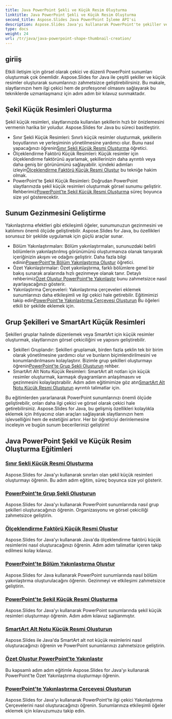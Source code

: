 ```yaml
---
title: Java PowerPoint Şekli ve Küçük Resim Oluşturma
linktitle: Java PowerPoint Şekli ve Küçük Resim Oluşturma
second_title: Aspose.Slides Java PowerPoint İşleme API'si
description: Aspose.Slides Java'yı kullanarak PowerPoint'te şekiller ve küçük resimler oluşturmayı öğrenin. Grup şekilleri oluşturma, ölçeklendirme faktörü küçük resimleri ve yakınlaştırma efektleri hakkında ayrıntılı eğitimler.
type: docs
weight: 24
url: /tr/java/java-powerpoint-shape-thumbnail-creation/
---
```

## giriiş

Etkili iletişim için görsel olarak çekici ve düzenli PowerPoint sunumları oluşturmak çok önemlidir. Aspose.Slides for Java ile çeşitli şekiller ve küçük resimler oluşturarak sunumlarınızı zahmetsizce geliştirebilirsiniz. Bu makale, slaytlarınızın hem ilgi çekici hem de profesyonel olmasını sağlayarak bu tekniklerde uzmanlaşmanız için adım adım bir kılavuz sunmaktadır.

## Şekil Küçük Resimleri Oluşturma

Şekil küçük resimleri, slaytlarınızda kullanılan şekillerin hızlı bir önizlemesini vermenin harika bir yoludur. Aspose.Slides for Java bu süreci basitleştirir.

-  Sınır Şekli Küçük Resimleri: Sınırlı küçük resimler oluşturmak, şekillerin boyutlarının ve yerleşiminin yönetilmesine yardımcı olur. Bunu nasıl yapacağınızı öğrenin[Sınır Şekli Küçük Resmi Oluşturma](./create-bounds-shape-thumbnail/) öğretici.
- Ölçeklendirme Faktörü Küçük Resimleri: Küçük resimler için ölçeklendirme faktörünü ayarlamak, şekillerinizin daha ayrıntılı veya daha geniş bir görünümünü sağlayabilir. içindeki adımları izleyin[Ölçeklendirme Faktörü Küçük Resmi Oluştur](./create-scaling-factor-thumbnail/) bu tekniğe hakim olmak.
-  PowerPoint'te Şekil Küçük Resimleri: Doğrudan PowerPoint slaytlarınızda şekil küçük resimleri oluşturmak görsel sunumu geliştirir. Rehberimiz[PowerPoint'te Şekil Küçük Resmi Oluşturma](./create-shape-thumbnail-powerpoint/) süreç boyunca size yol gösterecektir.

## Sunum Gezinmesini Geliştirme

Yakınlaştırma efektleri gibi etkileşimli öğeler, sunumunuzun gezinmesini ve katılımını önemli ölçüde geliştirebilir. Aspose.Slides for Java, bu özellikleri sorunsuz bir şekilde uygulamak için güçlü araçlar sunar.

-  Bölüm Yakınlaştırmaları: Bölüm yakınlaştırmaları, sununuzdaki belirli bölümlerin yakınlaştırılmış görünümünü oluşturmanıza olanak tanıyarak içeriğinizin akışını ve odağını geliştirir. Daha fazla bilgi edinin[PowerPoint'te Bölüm Yakınlaştırma Oluştur](./create-section-zoom-powerpoint/) öğretici.
- Özet Yakınlaştırmalar: Özet yakınlaştırma, farklı bölümlere genel bir bakış sunarak aralarında hızlı gezinmeye olanak tanır. Detaylı rehberimiz[Özet Oluştur PowerPoint'te Yakınlaştır](./create-summary-zoom-powerpoint/) bunu zahmetsizce nasıl ayarlayacağınızı gösterir.
-  Yakınlaştırma Çerçeveleri: Yakınlaştırma çerçeveleri eklemek sunumlarınızı daha etkileşimli ve ilgi çekici hale getirebilir. Eğitimimizi takip edin[PowerPoint'te Yakınlaştırma Çerçevesi Oluşturun](./create-zoom-frame-powerpoint/) Bu öğeleri etkili bir şekilde eklemek için.

## Grup Şekilleri ve SmartArt Küçük Resimleri

Şekilleri gruplar halinde düzenlemek veya SmartArt için küçük resimler oluşturmak, slaytlarınızın görsel çekiciliğini ve yapısını geliştirebilir.

-  Şekilleri Gruplandır: Şekilleri gruplamak, birden fazla şeklin tek bir birim olarak yönetilmesine yardımcı olur ve bunların biçimlendirilmesini ve konumlandırılmasını kolaylaştırır. Bizimle grup şekilleri oluşturmayı öğrenin[PowerPoint'te Grup Şekli Oluşturun](./create-group-shape-powerpoint/) rehber.
-  SmartArt Alt Notu Küçük Resimleri: SmartArt alt notları için küçük resimler oluşturmak, karmaşık diyagramların anlaşılmasını ve gezinmesini kolaylaştırabilir. Adım adım eğitimimize göz atın[SmartArt Alt Notu Küçük Resmi Oluşturun](./create-smartart-child-note-thumbnail/) ayrıntılı talimatlar için.

Bu eğitimlerden yararlanarak PowerPoint sunumlarınızı önemli ölçüde geliştirebilir, onları daha ilgi çekici ve görsel olarak çekici hale getirebilirsiniz. Aspose.Slides for Java, bu gelişmiş özellikleri kolaylıkla eklemek için ihtiyacınız olan araçları sağlayarak slaytlarınızın hem işlevselliğini hem de estetiğini artırır. Her bir öğreticiyi derinlemesine inceleyin ve bugün sunum becerilerinizi geliştirin!
## Java PowerPoint Şekil ve Küçük Resim Oluşturma Eğitimleri
### [Sınır Şekli Küçük Resmi Oluşturma](./create-bounds-shape-thumbnail/)
Aspose.Slides for Java'yı kullanarak sınırları olan şekil küçük resimleri oluşturmayı öğrenin. Bu adım adım eğitim, süreç boyunca size yol gösterir.
### [PowerPoint'te Grup Şekli Oluşturun](./create-group-shape-powerpoint/)
Aspose.Slides for Java'yı kullanarak PowerPoint sunumlarında nasıl grup şekilleri oluşturacağınızı öğrenin. Organizasyonu ve görsel çekiciliği zahmetsizce geliştirin.
### [Ölçeklendirme Faktörü Küçük Resmi Oluştur](./create-scaling-factor-thumbnail/)
Aspose.Slides for Java'yı kullanarak Java'da ölçeklendirme faktörü küçük resimlerini nasıl oluşturacağınızı öğrenin. Adım adım talimatlar içeren takip edilmesi kolay kılavuz.
### [PowerPoint'te Bölüm Yakınlaştırma Oluştur](./create-section-zoom-powerpoint/)
Aspose.Slides for Java kullanarak PowerPoint sunumlarında nasıl bölüm yakınlaştırma oluşturulacağını öğrenin. Gezinmeyi ve etkileşimi zahmetsizce geliştirin.
### [PowerPoint'te Şekil Küçük Resmi Oluşturma](./create-shape-thumbnail-powerpoint/)
Aspose.Slides for Java'yı kullanarak PowerPoint sunumlarında şekil küçük resimleri oluşturmayı öğrenin. Adım adım kılavuz sağlanmıştır.
### [SmartArt Alt Notu Küçük Resmi Oluşturun](./create-smartart-child-note-thumbnail/)
Aspose.Slides ile Java'da SmartArt alt not küçük resimlerini nasıl oluşturacağınızı öğrenin ve PowerPoint sunumlarınızı zahmetsizce geliştirin.
### [Özet Oluştur PowerPoint'te Yakınlaştır](./create-summary-zoom-powerpoint/)
 Bu kapsamlı adım adım eğitimle Aspose.Slides for Java'yı kullanarak PowerPoint'te Özet Yakınlaştırma oluşturmayı öğrenin.
### [PowerPoint'te Yakınlaştırma Çerçevesi Oluşturun](./create-zoom-frame-powerpoint/)
Aspose.Slides for Java'yı kullanarak PowerPoint'te ilgi çekici Yakınlaştırma Çerçevelerini nasıl oluşturacağınızı öğrenin. Sunumlarınıza etkileşimli öğeler eklemek için kılavuzumuzu takip edin.